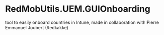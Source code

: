 # RedMobUtils.UEM.GUIOnboarding
tool to easily onboard countries in Intune, made in collaboration with Pierre Emmanuel Joubert (Redkakke)
